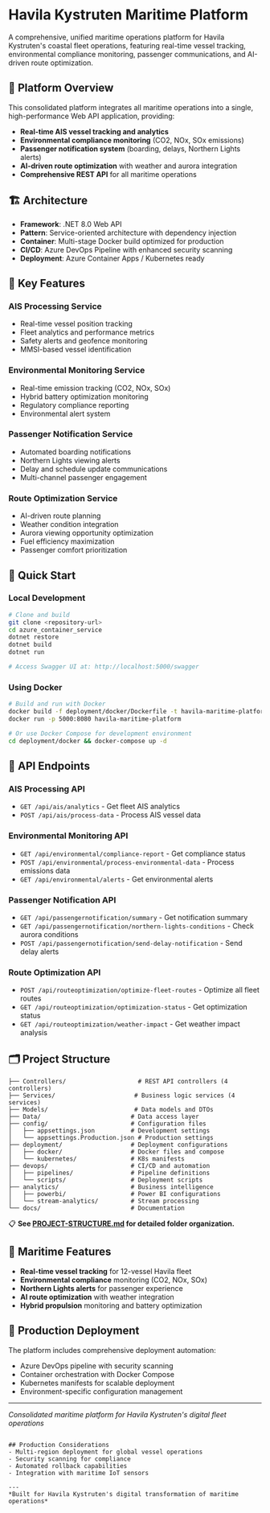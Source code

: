 # Havila Kystruten Maritime Platform

A comprehensive, unified maritime operations platform for Havila Kystruten's coastal fleet operations, featuring real-time vessel tracking, environmental compliance monitoring, passenger communications, and AI-driven route optimization.

## 🚢 Platform Overview

This consolidated platform integrates all maritime operations into a single, high-performance Web API application, providing:

- **Real-time AIS vessel tracking and analytics**
- **Environmental compliance monitoring** (CO2, NOx, SOx emissions)
- **Passenger notification system** (boarding, delays, Northern Lights alerts)
- **AI-driven route optimization** with weather and aurora integration
- **Comprehensive REST API** for all maritime operations

## 🏗️ Architecture

- **Framework**: .NET 8.0 Web API
- **Pattern**: Service-oriented architecture with dependency injection
- **Container**: Multi-stage Docker build optimized for production
- **CI/CD**: Azure DevOps Pipeline with enhanced security scanning
- **Deployment**: Azure Container Apps / Kubernetes ready

## 🌟 Key Features

### AIS Processing Service
- Real-time vessel position tracking
- Fleet analytics and performance metrics
- Safety alerts and geofence monitoring
- MMSI-based vessel identification

### Environmental Monitoring Service
- Real-time emission tracking (CO2, NOx, SOx)
- Hybrid battery optimization monitoring
- Regulatory compliance reporting
- Environmental alert system

### Passenger Notification Service
- Automated boarding notifications
- Northern Lights viewing alerts
- Delay and schedule update communications
- Multi-channel passenger engagement

### Route Optimization Service
- AI-driven route planning
- Weather condition integration
- Aurora viewing opportunity optimization
- Fuel efficiency maximization
- Passenger comfort prioritization

## 🚀 Quick Start

### Local Development
```bash
# Clone and build
git clone <repository-url>
cd azure_container_service
dotnet restore
dotnet build
dotnet run

# Access Swagger UI at: http://localhost:5000/swagger
```

### Using Docker
```bash
# Build and run with Docker
docker build -f deployment/docker/Dockerfile -t havila-maritime-platform .
docker run -p 5000:8080 havila-maritime-platform

# Or use Docker Compose for development environment
cd deployment/docker && docker-compose up -d
```

## 📡 API Endpoints

### AIS Processing API
- `GET /api/ais/analytics` - Get fleet AIS analytics
- `POST /api/ais/process-data` - Process AIS vessel data

### Environmental Monitoring API  
- `GET /api/environmental/compliance-report` - Get compliance status
- `POST /api/environmental/process-environmental-data` - Process emissions data
- `GET /api/environmental/alerts` - Get environmental alerts

### Passenger Notification API
- `GET /api/passengernotification/summary` - Get notification summary
- `GET /api/passengernotification/northern-lights-conditions` - Check aurora conditions
- `POST /api/passengernotification/send-delay-notification` - Send delay alerts

### Route Optimization API
- `POST /api/routeoptimization/optimize-fleet-routes` - Optimize all fleet routes
- `GET /api/routeoptimization/optimization-status` - Get optimization status
- `GET /api/routeoptimization/weather-impact` - Get weather impact analysis

## 🗂️ Project Structure

```
├── Controllers/                    # REST API controllers (4 controllers)
├── Services/                      # Business logic services (4 services)  
├── Models/                        # Data models and DTOs
├── Data/                         # Data access layer
├── config/                       # Configuration files
│   ├── appsettings.json          # Development settings
│   └── appsettings.Production.json # Production settings
├── deployment/                   # Deployment configurations
│   ├── docker/                   # Docker files and compose
│   └── kubernetes/               # K8s manifests
├── devops/                       # CI/CD and automation
│   ├── pipelines/                # Pipeline definitions
│   └── scripts/                  # Deployment scripts
├── analytics/                    # Business intelligence
│   ├── powerbi/                  # Power BI configurations
│   └── stream-analytics/         # Stream processing
└── docs/                         # Documentation
```

📋 **See [PROJECT-STRUCTURE.md](docs/PROJECT-STRUCTURE.md) for detailed folder organization.**

## 🌊 Maritime Features

- **Real-time vessel tracking** for 12-vessel Havila fleet
- **Environmental compliance** monitoring (CO2, NOx, SOx)
- **Northern Lights alerts** for passenger experience
- **AI route optimization** with weather integration
- **Hybrid propulsion** monitoring and battery optimization

## 🚀 Production Deployment

The platform includes comprehensive deployment automation:
- Azure DevOps pipeline with security scanning
- Container orchestration with Docker Compose
- Kubernetes manifests for scalable deployment
- Environment-specific configuration management

---
*Consolidated maritime platform for Havila Kystruten's digital fleet operations*
```

## Production Considerations
- Multi-region deployment for global vessel operations
- Security scanning for compliance
- Automated rollback capabilities
- Integration with maritime IoT sensors

---
*Built for Havila Kystruten's digital transformation of maritime operations*